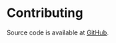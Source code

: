 <!--- Content managed by Project Forge, see [projectforge.md] for details. -->
# Contributing

Source code is available at [GitHub](https://github.com/kyleu/rituals).

